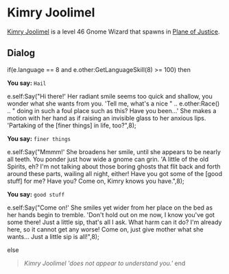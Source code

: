 # Kimry Joolimel



[Kimry Joolimel](/npc/201363) is a level 46 Gnome Wizard that spawns in [Plane of Justice](/zone/201).








## Dialog

if(e.language == 8 and e.other:GetLanguageSkill(8) >= 100) then


**You say:** `Hail`




e.self:Say("Hi there!'  Her radiant smile seems too quick and shallow, you wonder what she wants from you.  'Tell me, what's a nice " .. e.other:Race() .. " doing in such a foul place such as this?  Have you been...'  She makes a motion with her hand as if raising an invisible glass to her anxious lips.  'Partaking of the [finer things] in life, too?",8);


**You say:** `finer things`




e.self:Say("Mmmm!'  She broadens her smile, until she appears to be nearly all teeth.  You ponder just how wide a gnome can grin.  'A little of the old Spirits, eh?  I'm not talking about those boring ghosts that flit back and forth around these parts, wailing all night, either!  Have you got some of the [good stuff] for me?  Have you?  Come on, Kimry knows you have.",8);


**You say:** `good stuff`




e.self:Say("Come on!'  She smiles yet wider from her place on the bed as her hands begin to tremble.  'Don't hold out on me now, I know you've got some there!  Just a little sip, that's all I ask.  What harm can it do?  I'm already here, so it cannot get any worse!  Come on, just give mother what she wants...   Just a little sip is all!",8);


else


>*Kimry Joolimel 'does not appear to understand you.'*
end
